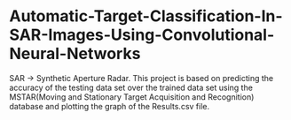 # Automatic-Target-Classification-In-SAR-Images-Using-Convolutional-Neural-Networks
SAR -> Synthetic Aperture Radar. This project is based on predicting the accuracy of the testing data set over the trained data set using the MSTAR(Moving and Stationary Target Acquisition and Recognition) database and plotting the graph of the Results.csv file.
